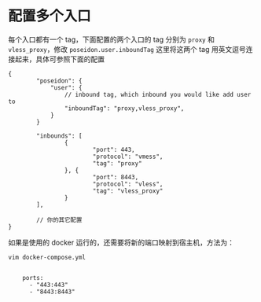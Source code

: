 # 配置多个入口

每个入口都有一个 tag，下面配置的两个入口的 tag 分别为 `proxy` 和 `vless_proxy`，修改 `poseidon.user.inboundTag` 这里将这两个 tag 用英文逗号连接起来，具体可参照下面的配置

```text
{
        "poseidon": {
            "user": {
                // inbound tag, which inbound you would like add user to
                "inboundTag": "proxy,vless_proxy",
            }
        }

        "inbounds": [
                {
                        "port": 443,
                        "protocol": "vmess",
                        "tag": "proxy"
                }, {
                        "port": 8443,
                        "protocol": "vless",
                        "tag": "vless_proxy"
                }
        ],

        // 你的其它配置
}
```

如果是使用的 docker 运行的，还需要将新的端口映射到宿主机，方法为：

```text
vim docker-compose.yml 


    ports:
      - "443:443"
      - "8443:8443"
```

